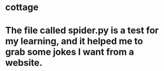 # cottage
# The file called spider.py is a test for my learning, and it helped me to grab some jokes I want from a website.
